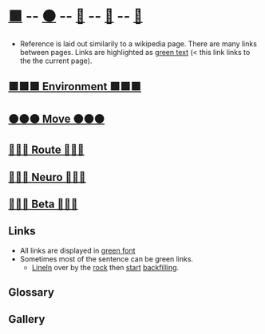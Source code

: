 # [🟩](/reference/Environment/Overview) -- [🟠](/reference/Move/Overview) -- [🔺](/reference/Route/Overview) -- [💜](/reference/Neuro/Overview) -- [🔷](/reference/Beta/Overview)


- Reference is laid out similarily to a wikipedia page. There are many links between pages. Links are highlighted as [green text](/reference/Overview) (< this link links to the the current page).


## [🟩🟩🟩  Environment  🟩🟩🟩](/reference/Environment/Overview) 

## [🟠🟠🟠  Move  🟠🟠🟠](/reference/Move/Overview)

## [🔺🔺🔺  Route  🔺🔺🔺](/reference/Route/Overview)

## [💜💜💜  Neuro  💜💜💜](/reference/Neuro/Overview)

## [🔷🔷🔷  Beta  🔷🔷🔷](/reference/Beta/Overview)



## Links

- All links are displayed in [green font](/guide/GoBack)
- Sometimes most of the sentence can be green links.
    - [LineIn]() over by the [rock]() then [start]() [backfilling]().




## Glossary

## Gallery





